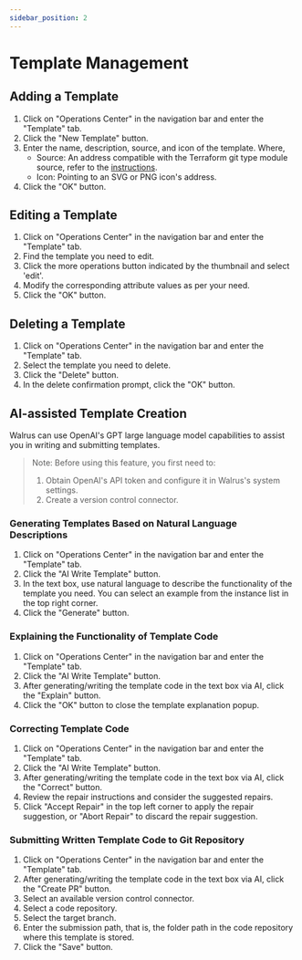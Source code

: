 ```yaml
---
sidebar_position: 2
---
```


# Template Management

## Adding a Template

1. Click on "Operations Center" in the navigation bar and enter the "Template" tab.
2. Click the "New Template" button.
3. Enter the name, description, source, and icon of the template. Where,
    - Source: An address compatible with the Terraform git type module source, refer to the [instructions](https://developer.hashicorp.com/terraform/language/modules/sources#module-sources).
    - Icon: Pointing to an SVG or PNG icon's address.
4. Click the "OK" button.

## Editing a Template

1. Click on "Operations Center" in the navigation bar and enter the "Template" tab.
2. Find the template you need to edit.
3. Click the more operations button indicated by the thumbnail and select 'edit'.
4. Modify the corresponding attribute values as per your need.
5. Click the "OK" button.

## Deleting a Template

1. Click on "Operations Center" in the navigation bar and enter the "Template" tab.
2. Select the template you need to delete.
3. Click the "Delete" button.
4. In the delete confirmation prompt, click the "OK" button.

## AI-assisted Template Creation

Walrus can use OpenAI's GPT large language model capabilities to assist you in writing and submitting templates.

> Note: Before using this feature, you first need to:
> 1. Obtain OpenAI's API token and configure it in Walrus's system settings.
> 2. Create a version control connector.

### Generating Templates Based on Natural Language Descriptions

1. Click on "Operations Center" in the navigation bar and enter the "Template" tab.
2. Click the "AI Write Template" button.
3. In the text box, use natural language to describe the functionality of the template you need. You can select an example from the instance list in the top right corner.
4. Click the "Generate" button.

### Explaining the Functionality of Template Code

1. Click on "Operations Center" in the navigation bar and enter the "Template" tab.
2. Click the "AI Write Template" button.
3. After generating/writing the template code in the text box via AI, click the "Explain" button.
4. Click the "OK" button to close the template explanation popup.

### Correcting Template Code

1. Click on "Operations Center" in the navigation bar and enter the "Template" tab.
2. Click the "AI Write Template" button.
3. After generating/writing the template code in the text box via AI, click the "Correct" button.
4. Review the repair instructions and consider the suggested repairs.
5. Click "Accept Repair" in the top left corner to apply the repair suggestion, or "Abort Repair" to discard the repair suggestion.

### Submitting Written Template Code to Git Repository

1. Click on "Operations Center" in the navigation bar and enter the "Template" tab.
2. After generating/writing the template code in the text box via AI, click the "Create PR" button.
3. Select an available version control connector.
4. Select a code repository.
5. Select the target branch.
6. Enter the submission path, that is, the folder path in the code repository where this template is stored.
7. Click the "Save" button.